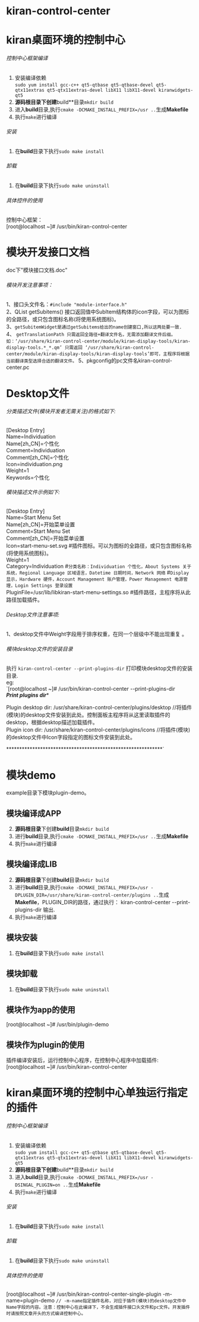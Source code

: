 # kiran-control-center
# kiran桌面环境的控制中心

###### 控制中心框架编译
1.  安装编译依赖  
   `sudo yum install gcc-c++ qt5-qtbase qt5-qtbase-devel qt5-qtx11extras qt5-qtx11extras-devel libX11 libX11-devel kiranwidgets-qt5`
2. **源码根目录下创建**build**目录`mkdir build`
3. 进入**build**目录,执行`cmake -DCMAKE_INSTALL_PREFIX=/usr ..`生成**Makefile**
4. 执行`make`进行编译

###### 安装
1. 在**build**目录下执行`sudo make install`

###### 卸载
1. 在**build**目录下执行`sudo make uninstall`

###### 具体控件的使用
控制中心框架：   
[root@localhost ~]# /usr/bin/kiran-control-center   
# 模块开发接口文档
doc下"模块接口文档.doc"

###### 模块开发注意事项：   
1、接口头文件名：`#include "module-interface.h"`   
2、QList<SubItem> getSubitems() 接口返回值中SubItem结构体的icon字段，可以为图标的全路径，或只包含图标名称(将使用系统图标)。   
3、`getSubitemWidget是通过getSubitems给出的name创建窗口,所以这两处要一致.`   
4、 `getTranslationPath 只需返回全路径+翻译文件名，无需添加翻译文件后缀。   
	如：‘/usr/share/kiran-control-center/module/kiran-display-tools/kiran-display-tools.*_*.qm’ 只需返回 ‘/usr/share/kiran-control-center/module/kiran-display-tools/kiran-display-tools’即可，主程序将根据当前翻译类型选择合适的翻译文件。` 
5、pkgconfig的pc文件名kiran-control-center.pc

# Desktop文件
###### 分类描述文件(模块开发者无需关注)的格式如下:
[Desktop Entry]  
Name=Individuation  
Name[zh_CN]=个性化  
Comment=Individuation  
Comment[zh_CN]=个性化  
Icon=individuation.png  
Weight=1  
Keywords=个性化  
  
###### 模块描述文件示例如下:  
[Desktop Entry]  
Name=Start Menu Set  
Name[zh_CN]=开始菜单设置  
Comment=Start Menu Set  
Comment[zh_CN]=开始菜单设置  
Icon=start-menu-set.svg     #插件图标。可以为图标的全路径，或只包含图标名称(将使用系统图标)。   
Weight=1  
Category=Individuation      #`分类名称：Individuation 个性化，About Systems 关于系统，Regional Language 区域语言，Datetime 日期时间，Network 网络` 
								#`Display 显示，Hardware 硬件，Account Management 账户管理，Power Management 电源管理，Login Settings 登录设置`           
PluginFile=/usr/lib/libkiran-start-menu-settings.so     #插件路径，主程序将从此路径加载插件。    

###### Desktop文件注意事项:
1、desktop文件中Weight字段用于排序权重，在同一个层级中不能出现重复 。  

###### 模块desktop文件的安装目录
执行 `kiran-control-center --print-plugins-dir` 打印模块desktop文件的安装目录.   
eg:  
`[root@localhost ~]# /usr/bin/kiran-control-center --print-plugins-dir  
*********************Print plugins dir**********************  
   
Plugin desktop dir:  /usr/share/kiran-control-center/plugins/desktop  //将插件(模块)的desktop文件安装到此处。控制面板主程序将从这里读取插件的desktop，根据desktop描述加载插件。  
Plugin icon dir:     /usr/share/kiran-control-center/plugins/icons    //将插件(模块)的desktop文件中Icon字段指定的图标文件安装到此处。   
     
************************************************************`

# 模块demo
example目录下模块plugin-demo。

## 模块编译成APP
2. **源码根目录**下创建**build**目录`mkdir build`   
3. 进行**build**目录,执行`cmake -DCMAKE_INSTALL_PREFIX=/usr ..`生成**Makefile**   
4. 执行`make`进行编译

## 模块编译成LIB
2. **源码根目录**下创建**build**目录`mkdir build`   
3. 进行**build**目录,执行`cmake -DCMAKE_INSTALL_PREFIX=/usr -DPLUGIN_DIR=/usr/share/kiran-control-center/plugins ..`生成**Makefile**，PLUGIN_DIR的路径，通过执行： kiran-control-center --print-plugins-dir 输出.   
4. 执行`make`进行编译

## 模块安装
1. 在**build**目录下执行`sudo make install`

## 模块卸载
1. 在**build**目录下执行`sudo make uninstall`

## 模块作为app的使用
[root@localhost ~]# /usr/bin/plugin-demo

## 模块作为plugin的使用
插件编译安装后，运行控制中心程序，在控制中心程序中加载插件:    
[root@localhost ~]# /usr/bin/kiran-control-center

# kiran桌面环境的控制中心单独运行指定的插件
###### 控制中心框架编译
1.  安装编译依赖  
   `sudo yum install gcc-c++ qt5-qtbase qt5-qtbase-devel qt5-qtx11extras qt5-qtx11extras-devel libX11 libX11-devel kiranwidgets-qt5`
2. **源码根目录下创建**build**目录`mkdir build`
3. 进入**build**目录,执行`cmake -DCMAKE_INSTALL_PREFIX=/usr -DSINGAL_PLUGIN=on ..`生成**Makefile**
4. 执行`make`进行编译

###### 安装
1. 在**build**目录下执行`sudo make install`

###### 卸载
1. 在**build**目录下执行`sudo make uninstall`

###### 具体控件的使用
[root@localhost ~]# /usr/bin/kiran-control-center-single-plugin -m-name=plugin-demo     `// -m-name指定插件名称，对应于插件(模块)的desktop文件中Name字段的内容。注意：控制中心在此编译下，不会生成插件接口头文件和pc文件。开发插件时请按照文章开头的方式编译控制中心。`   
